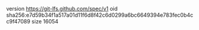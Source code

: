 version https://git-lfs.github.com/spec/v1
oid sha256:e7d59b34f1a517a01d11f6d8f42c6d0299a6bc6649394e783fec0b4cc9f47089
size 16054
